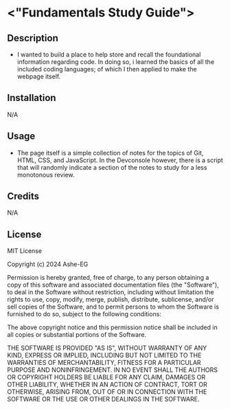 # <"Fundamentals Study Guide">

## Description

- I wanted to build a place to help store and recall the foundational information regarding code. In doing so, i learned the basics of all the included coding languages; of which I then applied to make the webpage itself.

## Installation

N/A

## Usage

- The page itself is a simple collection of notes for the topics of Git, HTML, CSS, and JavaScript. In the Devconsole however, there is a script that will randomly indicate a section of the notes to study for a less monotonous review.
## Credits

N/A

## License

MIT License

Copyright (c) 2024 Ashe-EG

Permission is hereby granted, free of charge, to any person obtaining a copy
of this software and associated documentation files (the "Software"), to deal
in the Software without restriction, including without limitation the rights
to use, copy, modify, merge, publish, distribute, sublicense, and/or sell
copies of the Software, and to permit persons to whom the Software is
furnished to do so, subject to the following conditions:

The above copyright notice and this permission notice shall be included in all
copies or substantial portions of the Software.

THE SOFTWARE IS PROVIDED "AS IS", WITHOUT WARRANTY OF ANY KIND, EXPRESS OR
IMPLIED, INCLUDING BUT NOT LIMITED TO THE WARRANTIES OF MERCHANTABILITY,
FITNESS FOR A PARTICULAR PURPOSE AND NONINFRINGEMENT. IN NO EVENT SHALL THE
AUTHORS OR COPYRIGHT HOLDERS BE LIABLE FOR ANY CLAIM, DAMAGES OR OTHER
LIABILITY, WHETHER IN AN ACTION OF CONTRACT, TORT OR OTHERWISE, ARISING FROM,
OUT OF OR IN CONNECTION WITH THE SOFTWARE OR THE USE OR OTHER DEALINGS IN THE
SOFTWARE.

